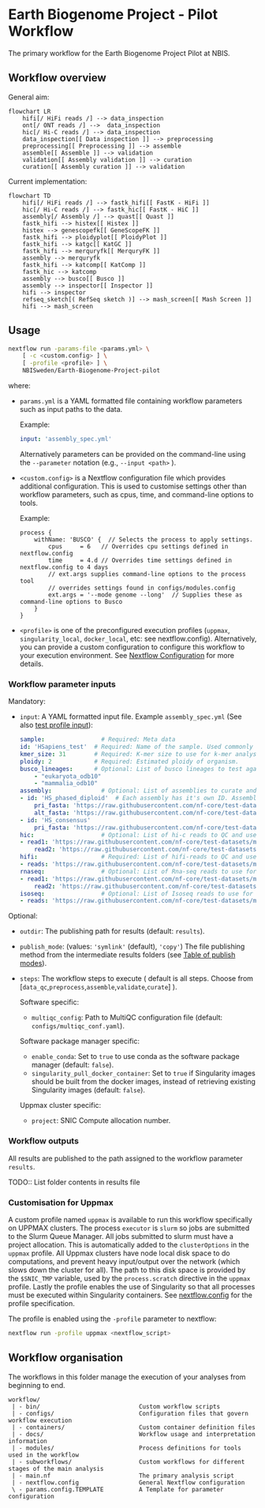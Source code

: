 # Earth Biogenome Project - Pilot Workflow

The primary workflow for the Earth Biogenome Project Pilot at NBIS.

## Workflow overview

General aim:

```mermaid
flowchart LR
    hifi[/ HiFi reads /] --> data_inspection
    ont[/ ONT reads /] -->  data_inspection
    hic[/ Hi-C reads /] --> data_inspection
    data_inspection[[ Data inspection ]] --> preprocessing
    preprocessing[[ Preprocessing ]] --> assemble
    assemble[[ Assemble ]] --> validation
    validation[[ Assembly validation ]] --> curation
    curation[[ Assembly curation ]] --> validation
```

Current implementation:

```mermaid
flowchart TD
    hifi[/ HiFi reads /] --> fastk_hifi[[ FastK - HiFi ]]
    hic[/ Hi-C reads /] --> fastk_hic[[ FastK - HiC ]]
    assembly[/ Assembly /] --> quast[[ Quast ]]
    fastk_hifi --> histex[[ Histex ]]
    histex --> genescopefk[[ GeneScopeFK ]]
    fastk_hifi --> ploidyplot[[ PloidyPlot ]]
    fastk_hifi --> katgc[[ KatGC ]]
    fastk_hifi --> merquryfk[[ MerquryFK ]]
    assembly --> merquryfk
    fastk_hifi --> katcomp[[ KatComp ]]
    fastk_hic --> katcomp
    assembly --> busco[[ Busco ]]
    assembly --> inspector[[ Inspector ]]
    hifi --> inspector
    refseq_sketch[( RefSeq sketch )] --> mash_screen[[ Mash Screen ]]
    hifi --> mash_screen
```

## Usage

```bash
nextflow run -params-file <params.yml> \
    [ -c <custom.config> ] \
    [ -profile <profile> ] \
    NBISweden/Earth-Biogenome-Project-pilot
```

where:
- `params.yml` is a YAML formatted file containing workflow parameters
    such as input paths to the data.

    Example:

    ```yml
    input: 'assembly_spec.yml'
    ```

    Alternatively parameters can be provided on the
    command-line using the `--parameter` notation (e.g., `--input <path>` ).
- `<custom.config>` is a Nextflow configuration file which provides
    additional configuration. This is used to customise settings other than
    workflow parameters, such as cpus, time, and command-line options to tools.

    Example:
    ```nextflow
    process {
        withName: 'BUSCO' {  // Selects the process to apply settings.
            cpus     = 6   // Overrides cpu settings defined in nextflow.config
            time     = 4.d // Overrides time settings defined in nextflow.config to 4 days
            // ext.args supplies command-line options to the process tool
            // overrides settings found in configs/modules.config
            ext.args = '--mode genome --long'  // Supplies these as command-line options to Busco  
        }
    }
    ```
- `<profile>` is one of the preconfigured execution profiles
    (`uppmax`, `singularity_local`, `docker_local`, etc: see nextflow.config). Alternatively,
    you can provide a custom configuration to configure this workflow
    to your execution environment. See [Nextflow Configuration](https://www.nextflow.io/docs/latest/config.html#scope-executor)
    for more details.


### Workflow parameter inputs

Mandatory:

- `input`: A YAML formatted input file.
    Example `assembly_spec.yml` (See also [test profile input](assets/test_hsapiens.yml)):

    ```yml
    sample:                # Required: Meta data
    id: 'HSapiens_test'  # Required: Name of the sample. Used commonly as a prefix.
    kmer_size: 31        # Required: K-mer size to use for k-mer analyses.
    ploidy: 2            # Required: Estimated ploidy of organism.
    busco_lineages:      # Optional: List of busco lineages to test against. default: 'auto'
        - "eukaryota_odb10"
        - "mammalia_odb10"
    assembly:              # Optional: List of assemblies to curate and validate.
    - id: 'HS_phased_diploid'  # Each assembly has it's own ID. Assemblies can be primary and alternate or primary only
        pri_fasta: 'https://raw.githubusercontent.com/nf-core/test-datasets/modules/data/genomics/homo_sapiens/genome/genome.fasta'
        alt_fasta: 'https://raw.githubusercontent.com/nf-core/test-datasets/modules/data/genomics/homo_sapiens/genome/genome2.fasta'
    - id: 'HS_consensus'
        pri_fasta: 'https://raw.githubusercontent.com/nf-core/test-datasets/modules/data/genomics/homo_sapiens/genome/genome2.fasta'
    hic:                   # Optional: List of hi-c reads to QC and use for scaffolding 
    - read1: 'https://raw.githubusercontent.com/nf-core/test-datasets/modules/data/genomics/homo_sapiens/illumina/fastq/test_1.fastq.gz'
        read2: 'https://raw.githubusercontent.com/nf-core/test-datasets/modules/data/genomics/homo_sapiens/illumina/fastq/test_2.fastq.gz'
    hifi:                  # Required: List of hifi-reads to QC and use for assembly/validation
    - reads: 'https://raw.githubusercontent.com/nf-core/test-datasets/modules/data/genomics/homo_sapiens/illumina/bam/test.paired_end.sorted.bam'
    rnaseq:                # Optional: List of Rna-seq reads to use for validation
    - read1: 'https://raw.githubusercontent.com/nf-core/test-datasets/modules/data/genomics/homo_sapiens/illumina/fastq/test_1.fastq.gz'
        read2: 'https://raw.githubusercontent.com/nf-core/test-datasets/modules/data/genomics/homo_sapiens/illumina/fastq/test_2.fastq.gz'
    isoseq:                # Optional: List of Isoseq reads to use for validation
    - reads: 'https://raw.githubusercontent.com/nf-core/test-datasets/modules/data/genomics/homo_sapiens/illumina/bam/test.paired_end.sorted.bam'
    ```


Optional:

- `outdir`: The publishing path for results (default: `results`).
- `publish_mode`: (values: `'symlink'` (default), `'copy'`) The file
publishing method from the intermediate results folders
(see [Table of publish modes](https://www.nextflow.io/docs/latest/process.html#publishdir)).
- `steps`: The workflow steps to execute ( default is all steps. Choose from [`data_qc`,`preprocess`,`assemble`,`validate`,`curate`] ).

    Software specific:
    - `multiqc_config`: Path to MultiQC configuration file (default: `configs/multiqc_conf.yaml`).

    Software package manager specific:
    - `enable_conda`: Set to `true` to use conda as the software package manager (default: `false`).
    - `singularity_pull_docker_container`: Set to `true` if Singularity images should be
    built from the docker images, instead of retrieving existing Singularity images (default: `false`).

    Uppmax cluster specific:
    - `project`: SNIC Compute allocation number.

### Workflow outputs

All results are published to the path assigned to the workflow parameter `results`.

TODO:: List folder contents in results file
### Customisation for Uppmax

A custom profile named `uppmax` is available to run this workflow specifically
on UPPMAX clusters. The process `executor` is `slurm` so jobs are
submitted to the Slurm Queue Manager. All jobs submitted to slurm
must have a project allocation. This is automatically added to the `clusterOptions`
in the `uppmax` profile. All Uppmax clusters have node local disk space to do
computations, and prevent heavy input/output over the network (which
slows down the cluster for all).
The path to this disk space is provided by the `$SNIC_TMP` variable, used by
the `process.scratch` directive in the `uppmax` profile. Lastly
the profile enables the use of Singularity so that all processes must be
executed within Singularity containers. See [nextflow.config](nextflow.config)
for the profile specification.

The profile is enabled using the `-profile` parameter to nextflow:
```bash
nextflow run -profile uppmax <nextflow_script>
```

## Workflow organisation

The workflows in this folder manage the execution of your analyses
from beginning to end.

```
workflow/
 | - bin/                            Custom workflow scripts
 | - configs/                        Configuration files that govern workflow execution
 | - containers/                     Custom container definition files
 | - docs/                           Workflow usage and interpretation information
 | - modules/                        Process definitions for tools used in the workflow
 | - subworkflows/                   Custom workflows for different stages of the main analysis
 | - main.nf                         The primary analysis script
 | - nextflow.config                 General Nextflow configuration
 \ - params.config.TEMPLATE          A Template for parameter configuration
```

